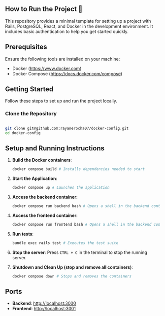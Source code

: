 ## How to Run the Project 🚀

This repository provides a minimal template for setting up a project with Rails, PostgreSQL, React, and Docker in the development environment. It includes basic authentication to help you get started quickly.


## Prerequisites

Ensure the following tools are installed on your machine:

- Docker (https://www.docker.com)
- Docker Compose (https://docs.docker.com/compose)

## Getting Started

Follow these steps to set up and run the project locally.

### Clone the Repository

```bash

git clone git@github.com:rayanerocha07/docker-config.git
cd docker-config
````

## Setup and Running Instructions

1. **Build the Docker containers**:
    ```bash
    docker compose build # Installs dependencies needed to start
    ```

2. **Start the Application**:
    ```bash
    docker compose up # Launches the application
    ```

3. **Access the backend container**:

    ```bash
    docker compose run backend bash # Opens a shell in the backend container
    ```

4. **Access the frontend container**:
    ```bash
    docker compose run frontend bash # Opens a shell in the backend container
    ```

5. **Run tests**:
    ```bash
    bundle exec rails test # Executes the test suite
    ```

6. **Stop the server**: Press `CTRL + C` in the terminal to stop the running server.

7. **Shutdown and Clean Up (stop and remove all containers)**:
    ```bash
    docker compose down # Stops and removes the containers
    ```

## Ports

- **Backend**: [http://localhost:3000](http://localhost:3000)
- **Frontend**: [http://localhost:3001](http://localhost:3001)
